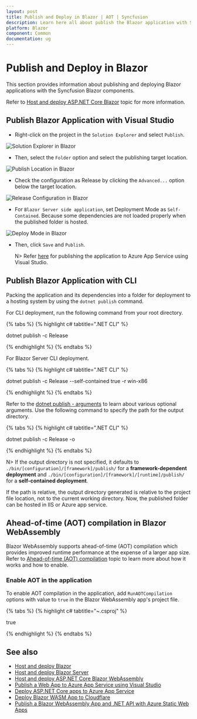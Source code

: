 ```yaml
---
layout: post
title: Publish and Deploy in Blazor | AOT | Syncfusion
description: Learn here all about publish the Blazor application with Syncfusion Blazor Components and much more.
platform: Blazor
component: Common
documentation: ug
---
```


# Publish and Deploy in Blazor

This section provides information about publishing and deploying Blazor applications with the Syncfusion Blazor components. 

Refer to [Host and deploy ASP.NET Core Blazor](https://learn.microsoft.com/en-us/aspnet/core/blazor/host-and-deploy/?view=aspnetcore-7.0&tabs=visual-studio) topic for more information.

## Publish Blazor Application with Visual Studio

* Right-click on the project in the `Solution Explorer` and select `Publish`.

![Solution Explorer in Blazor](../images/publish.png)

* Then, select the `Folder` option and select the publishing target location.

![Publish Location in Blazor](../images/folder.png)

* Check the configuration as Release by clicking the `Advanced...` option below the target location.

![Release Configuration in Blazor](../images/config.png)

* For `Blazor Server side application`, set Deployment Mode as `Self-Contained`. Because some dependencies are not loaded properly when the published folder is hosted.

![Deploy Mode in Blazor](../images/deploy.png)

* Then, click `Save` and `Publish`.

    N> Refer [here](https://learn.microsoft.com/en-us/visualstudio/deployment/quickstart-deploy-aspnet-web-app?view=vs-2019&tabs=azure) for publishing the application to Azure App Service using Visual Studio.  

## Publish Blazor Application with CLI

Packing the application and its dependencies into a folder for deployment to a hosting system by using the `dotnet publish` command.

For CLI deployment, run the following command from your root directory.

{% tabs %}
{% highlight c# tabtitle=".NET CLI" %}

dotnet publish -c Release

{% endhighlight %}
{% endtabs %}

For Blazor Server CLI deployment.

{% tabs %}
{% highlight c# tabtitle=".NET CLI" %}

dotnet publish -c Release --self-contained true -r win-x86

{% endhighlight %}
{% endtabs %}

Refer to the [dotnet publish - arguments](https://learn.microsoft.com/en-us/dotnet/core/tools/dotnet-publish?tabs=netcore21#arguments) to learn about various optional arguments. Use the following command to specify the path for the output directory.

{% tabs %}
{% highlight c# tabtitle=".NET CLI" %}

dotnet publish -c Release -o <output directory>

{% endhighlight %}
{% endtabs %}

N> If the output directory is not specified, it defaults to `./bin/[configuration]/[framework]/publish/` for a **framework-dependent deployment** and `./bin/[configuration]/[framework]/[runtime]/publish/` for a **self-contained deployment**.

If the path is relative, the output directory generated is relative to the project file location, not to the current working directory. Now, the published folder can be hosted in IIS or Azure app service.

## Ahead-of-time (AOT) compilation in Blazor WebAssembly

Blazor WebAssembly supports ahead-of-time (AOT) compilation which provides improved runtime performance at the expense of a larger app size. Refer to [Ahead-of-time (AOT) compilation](https://learn.microsoft.com/en-us/aspnet/core/blazor/host-and-deploy/webassembly?view=aspnetcore-6.0#ahead-of-time-aot-compilation) topic to learn more about how it works and how to enable. 

### Enable AOT in the application

To enable AOT compilation in the application, add `RunAOTCompilation` options with value to `true` in the Blazor WebAssembly app's project file.

{% tabs %}
{% highlight c# tabtitle="~.csproj" %}

<PropertyGroup>
    <RunAOTCompilation>true</RunAOTCompilation>
</PropertyGroup>

{% endhighlight %}
{% endtabs %}

## See also

* [Host and deploy Blazor](https://learn.microsoft.com/en-us/aspnet/core/blazor/host-and-deploy)
* [Host and deploy Blazor Server](https://learn.microsoft.com/en-us/aspnet/core/blazor/host-and-deploy/server/)
* [Host and deploy ASP.NET Core Blazor WebAssembly](https://learn.microsoft.com/en-us/aspnet/core/blazor/host-and-deploy/webassembly)
* [Publish a Web App to Azure App Service using Visual Studio](https://learn.microsoft.com/en-us/visualstudio/deployment/quickstart-deploy-aspnet-web-app?view=vs-2022&tabs=azure)
* [Deploy ASP.NET Core apps to Azure App Service](https://learn.microsoft.com/en-us/aspnet/core/host-and-deploy/azure-apps)
* [Deploy Blazor WASM App to Cloudflare](https://www.syncfusion.com/blogs/post/easily-deploy-a-blazor-webassembly-app-to-cloudflare)
* [Publish a Blazor WebAssembly App and .NET API with Azure Static Web Apps](https://learn.microsoft.com/en-us/training/modules/publish-app-service-static-web-app-api-dotnet/)
